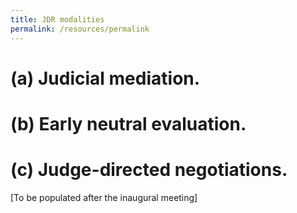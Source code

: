 ```yaml
---
title: JDR modalities
permalink: /resources/permalink
---
```

# (a)	Judicial mediation.  
# 
# (b)	Early neutral evaluation. 
# 
# (c)	Judge-directed negotiations.

[To be populated after the inaugural meeting]